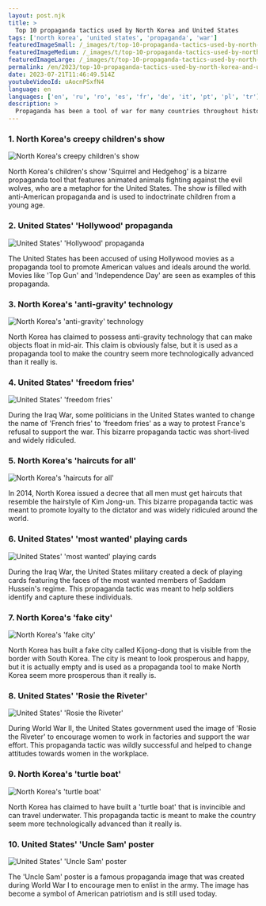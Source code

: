 ```yaml
---
layout: post.njk
title: >
  Top 10 propaganda tactics used by North Korea and United States
tags: ['north korea', 'united states', 'propaganda', 'war']
featuredImageSmall: /_images/t/top-10-propaganda-tactics-used-by-north-korea-and-united-states-cover-en-small.webp
featuredImageMedium: /_images/t/top-10-propaganda-tactics-used-by-north-korea-and-united-states-cover-en-medium.webp
featuredImageLarge: /_images/t/top-10-propaganda-tactics-used-by-north-korea-and-united-states-cover-en-large.webp
permalink: /en/2023/top-10-propaganda-tactics-used-by-north-korea-and-united-states.html
date: 2023-07-21T11:46:49.514Z
youtubeVideoId: uAocnPSxfN4
language: en
languages: ['en', 'ru', 'ro', 'es', 'fr', 'de', 'it', 'pt', 'pl', 'tr']
description: >
  Propaganda has been a tool of war for many countries throughout history. Both North Korea and United States are known for their bizarre propaganda tactics that have left the world stunned. Here are the top 10 most bizarre propaganda tactics used by North Korea and United States.
---
```


### 1. North Korea's creepy children's show

![North Korea's creepy children's show](/_images/b/b755ecc726e5e9526742093c20d165fd-medium.webp)

North Korea's children's show 'Squirrel and Hedgehog' is a bizarre propaganda tool that features animated animals fighting against the evil wolves, who are a metaphor for the United States. The show is filled with anti-American propaganda and is used to indoctrinate children from a young age.

### 2. United States' 'Hollywood' propaganda

![United States' 'Hollywood' propaganda](/_images/4/4e0fd57e3c0ac4cbb4539994bb587d6d-medium.webp)

The United States has been accused of using Hollywood movies as a propaganda tool to promote American values and ideals around the world. Movies like 'Top Gun' and 'Independence Day' are seen as examples of this propaganda.

### 3. North Korea's 'anti-gravity' technology

![North Korea's 'anti-gravity' technology](/_images/c/c82620905d1f4a1f00f6ed1c3c2f8b75-medium.webp)

North Korea has claimed to possess anti-gravity technology that can make objects float in mid-air. This claim is obviously false, but it is used as a propaganda tool to make the country seem more technologically advanced than it really is.

### 4. United States' 'freedom fries'

![United States' 'freedom fries'](/_images/5/590e09e2091d6fae3a3e720a54e436a5-medium.webp)

During the Iraq War, some politicians in the United States wanted to change the name of 'French fries' to 'freedom fries' as a way to protest France's refusal to support the war. This bizarre propaganda tactic was short-lived and widely ridiculed.

### 5. North Korea's 'haircuts for all'

![North Korea's 'haircuts for all'](/_images/2/267674cccfa76d70837a57c1a163738b-medium.webp)

In 2014, North Korea issued a decree that all men must get haircuts that resemble the hairstyle of Kim Jong-un. This bizarre propaganda tactic was meant to promote loyalty to the dictator and was widely ridiculed around the world.

### 6. United States' 'most wanted' playing cards

![United States' 'most wanted' playing cards](/_images/f/f2249d6410c61b036bbe1f4199973d43-medium.webp)

During the Iraq War, the United States military created a deck of playing cards featuring the faces of the most wanted members of Saddam Hussein's regime. This propaganda tactic was meant to help soldiers identify and capture these individuals.

### 7. North Korea's 'fake city'

![North Korea's 'fake city'](/_images/c/c0f1badbfb3569bf716fafb9f194ca2e-medium.webp)

North Korea has built a fake city called Kijong-dong that is visible from the border with South Korea. The city is meant to look prosperous and happy, but it is actually empty and is used as a propaganda tool to make North Korea seem more prosperous than it really is.

### 8. United States' 'Rosie the Riveter'

![United States' 'Rosie the Riveter'](/_images/3/3426963432046786516109fa05c35bd7-medium.webp)

During World War II, the United States government used the image of 'Rosie the Riveter' to encourage women to work in factories and support the war effort. This propaganda tactic was wildly successful and helped to change attitudes towards women in the workplace.

### 9. North Korea's 'turtle boat'

![North Korea's 'turtle boat'](/_images/2/2035e983bf73a31ebfd46ed5f9413fdb-medium.webp)

North Korea has claimed to have built a 'turtle boat' that is invincible and can travel underwater. This propaganda tactic is meant to make the country seem more technologically advanced than it really is.

### 10. United States' 'Uncle Sam' poster

![United States' 'Uncle Sam' poster](/_images/6/6dbb42f0993daafaa0214b70a3da8ce5-medium.webp)

The 'Uncle Sam' poster is a famous propaganda image that was created during World War I to encourage men to enlist in the army. The image has become a symbol of American patriotism and is still used today.

